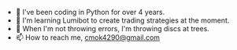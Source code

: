 - 🐍 I've been coding in Python for over 4 years.
- 🤖 I'm learning Lumibot to create trading strategies at the moment.
- 🥏 When I'm not throwing errors, I'm throwing discs at trees.
- 📫 How to reach me, cmok4290@gmail.com

<!---
cmok4290/cmok4290 is a ✨ special ✨ repository because its `README.md` (this file) appears on your GitHub profile.
You can click the Preview link to take a look at your changes.
--->
